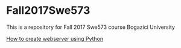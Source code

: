 # Fall2017Swe573
This is a repository for Fall 2017 Swe573 course Bogazici University


[How to create webserver using Python](https://github.com/SelinGungor/Fall2017Swe573/wiki/How-to-create-webserver-using-Python)
